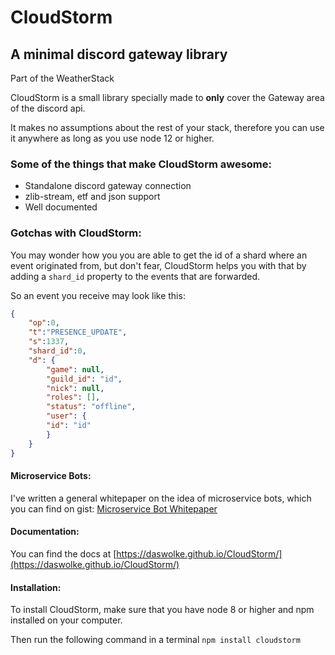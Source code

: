 # CloudStorm

## A minimal discord gateway library

Part of the WeatherStack

CloudStorm is a small library specially made to **only** cover the Gateway area of the discord api.

It makes no assumptions about the rest of your stack, therefore you can use it anywhere as long as you use node 12 or higher.

### Some of the things that make CloudStorm awesome:
- Standalone discord gateway connection
- zlib-stream, etf and json support
- Well documented

### Gotchas with CloudStorm:
You may wonder how you you are able to get the id of a shard where an event originated from, but don't fear, CloudStorm helps you with that by adding a `shard_id` property to the events that are forwarded.

So an event you receive may look like this:
```json
{
	"op":0,
	"t":"PRESENCE_UPDATE",
	"s":1337,
	"shard_id":0,
	"d": {
		"game": null,
		"guild_id": "id",
		"nick": null,
		"roles": [],
		"status": "offline",
		"user": {
		"id": "id"
		}
	}
}
```
#### Microservice Bots:
I've written a general whitepaper on the idea of microservice bots, which you can find on gist: [Microservice Bot Whitepaper](https://gist.github.com/DasWolke/c9d7dfe6a78445011162a12abd32091d)

#### Documentation:
You can find the docs at [https://daswolke.github.io/CloudStorm/](https://daswolke.github.io/CloudStorm/)

#### Installation:
To install CloudStorm, make sure that you have node 8 or higher and npm installed on your computer.

Then run the following command in a terminal `npm install cloudstorm`
